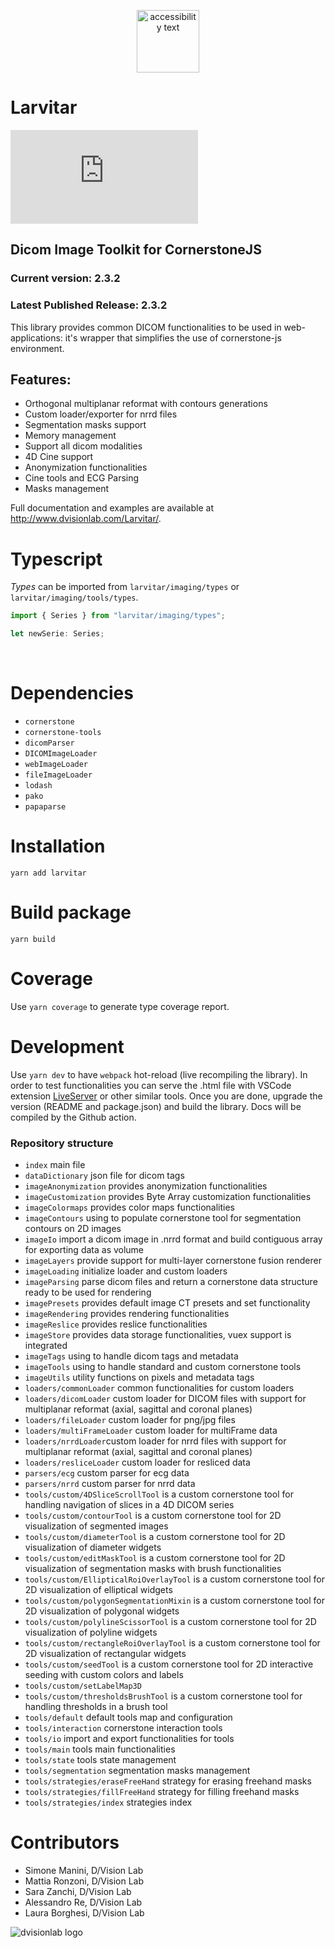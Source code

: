 <p align="center">
  <img src="https://assets.pokemon.com/assets/cms2/img/pokedex/full/246.png" width="100" title="hover text" alt="accessibility text">
</p>

# Larvitar

[![type-coverage](https://img.shields.io/badge/dynamic/json.svg?label=type-coverage&prefix=%E2%89%A5&suffix=%&query=$.typeCoverage.atLeast&uri=https%3A%2F%2Fraw.githubusercontent.com%2Fplantain-00%2Ftype-coverage%2Fmaster%2Fpackage.json)](https://github.com/dvisionlab/Larvitar)

## Dicom Image Toolkit for CornerstoneJS

### Current version: 2.3.2

### Latest Published Release: 2.3.2

This library provides common DICOM functionalities to be used in web-applications: it's wrapper that simplifies the use of cornerstone-js environment.

## Features:

- Orthogonal multiplanar reformat with contours generations
- Custom loader/exporter for nrrd files
- Segmentation masks support
- Memory management
- Support all dicom modalities
- 4D Cine support
- Anonymization functionalities
- Cine tools and ECG Parsing
- Masks management

Full documentation and examples are available at http://www.dvisionlab.com/Larvitar/.

# Typescript

_Types_ can be imported from `larvitar/imaging/types` or `larvitar/imaging/tools/types`.

```javascript
import { Series } from "larvitar/imaging/types";

let newSerie: Series;
```

<br>

# Dependencies

- `cornerstone`
- `cornerstone-tools`
- `dicomParser`
- `DICOMImageLoader`
- `webImageLoader`
- `fileImageLoader`
- `lodash`
- `pako`
- `papaparse`

# Installation

`yarn add larvitar`

# Build package

`yarn build`

# Coverage

Use `yarn coverage` to generate type coverage report.

# Development

Use `yarn dev` to have `webpack` hot-reload (live recompiling the library).
In order to test functionalities you can serve the .html file with VSCode extension [LiveServer](https://marketplace.visualstudio.com/items?itemName=ritwickdey.LiveServer) or other similar tools.
Once you are done, upgrade the version (README and package.json) and build the library. Docs will be compiled by the Github action.

### Repository structure

- `index` main file
- `dataDictionary` json file for dicom tags
- `imageAnonymization` provides anonymization functionalities
- `imageCustomization` provides Byte Array customization functionalities
- `imageColormaps` provides color maps functionalities
- `imageContours` using to populate cornerstone tool for segmentation contours on 2D images
- `imageIo` import a dicom image in .nrrd format and build contiguous array for exporting data as volume
- `imageLayers` provide support for multi-layer cornerstone fusion renderer
- `imageLoading` initialize loader and custom loaders
- `imageParsing` parse dicom files and return a cornerstone data structure ready to be used for rendering
- `imagePresets` provides default image CT presets and set functionality
- `imageRendering` provides rendering functionalities
- `imageReslice` provides reslice functionalities
- `imageStore` provides data storage functionalities, vuex support is integrated
- `imageTags` using to handle dicom tags and metadata
- `imageTools` using to handle standard and custom cornerstone tools
- `imageUtils` utility functions on pixels and metadata tags
- `loaders/commonLoader` common functionalities for custom loaders
- `loaders/dicomLoader` custom loader for DICOM files with support for multiplanar reformat (axial, sagittal and coronal planes)
- `loaders/fileLoader` custom loader for png/jpg files
- `loaders/multiFrameLoader` custom loader for multiFrame data
- `loaders/nrrdLoader`custom loader for nrrd files with support for multiplanar reformat (axial, sagittal and coronal planes)
- `loaders/resliceLoader` custom loader for resliced data
- `parsers/ecg` custom parser for ecg data
- `parsers/nrrd` custom parser for nrrd data
- `tools/custom/4DSliceScrollTool` is a custom cornerstone tool for handling navigation of slices in a 4D DICOM series
- `tools/custom/contourTool` is a custom cornerstone tool for 2D visualization of segmented images
- `tools/custom/diameterTool` is a custom cornerstone tool for 2D visualization of diameter widgets
- `tools/custom/editMaskTool` is a custom cornerstone tool for 2D visualization of segmentation masks with brush functionalities
- `tools/custom/EllipticalRoiOverlayTool` is a custom cornerstone tool for 2D visualization of elliptical widgets
- `tools/custom/polygonSegmentationMixin` is a custom cornerstone tool for 2D visualization of polygonal widgets
- `tools/custom/polylineScissorTool` is a custom cornerstone tool for 2D visualization of polyline widgets
- `tools/custom/rectangleRoiOverlayTool` is a custom cornerstone tool for 2D visualization of rectangular widgets
- `tools/custom/seedTool` is a custom cornerstone tool for 2D interactive seeding with custom colors and labels
- `tools/custom/setLabelMap3D`
- `tools/custom/thresholdsBrushTool` is a custom cornerstone tool for handling thresholds in a brush tool
- `tools/default` default tools map and configuration
- `tools/interaction` cornerstone interaction tools
- `tools/io` import and export functionalities for tools
- `tools/main` tools main functionalities
- `tools/state` tools state management
- `tools/segmentation` segmentation masks management
- `tools/strategies/eraseFreeHand` strategy for erasing freehand masks
- `tools/strategies/fillFreeHand` strategy for filling freehand masks
- `tools/strategies/index` strategies index

# Contributors

- Simone Manini, D/Vision Lab
- Mattia Ronzoni, D/Vision Lab
- Sara Zanchi, D/Vision Lab
- Alessandro Re, D/Vision Lab
- Laura Borghesi, D/Vision Lab

![dvisionlab logo](https://www.dvisionlab.com/assets/images/logo-light.png)
